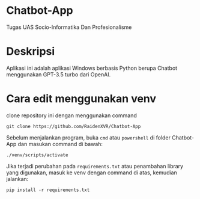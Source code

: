 # Chatbot-App
Tugas UAS Socio-Informatika Dan Profesionalisme

# Deskripsi
Aplikasi ini adalah aplikasi Windows berbasis Python berupa Chatbot menggunakan GPT-3.5 turbo dari OpenAI. 

# Cara edit menggunakan venv
clone repository ini dengan menggunakan command
```
git clone https://github.com/RaidenXVR/Chatbot-App
```
Sebelum menjalankan program, buka ```cmd``` atau ```powershell``` di folder Chatbot-App dan masukan command di bawah:
```
./venv/scripts/activate
```
Jika terjadi perubahan pada ```requirements.txt``` atau penambahan library yang digunakan, masuk ke venv dengan command di atas, kemudian jalankan:
```
pip install -r requirements.txt
```
